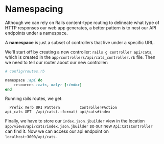 # Namespacing

Although we can rely on Rails content-type routing to delineate what type of
HTTP responses our web app generates, a better pattern is to nest our API
endpoints under a namespace.

A **namespace** is just a subset of controllers that live under a specific URL.

We'll start off by creating a new controller: `rails g controller api/cats`,
which is created in the `app/controllers/api/cats_controller.rb` file. Then we
need to tell our router about our new controller:

```rb
# config/routes.rb

namespace :api do
	resources :cats, only: [:index]
end
```

Running rails routes, we get:

```
  Prefix Verb URI Pattern         Controller#Action
api_cats GET  /api/cats(.:format) api/cats#index
```

Finally, we have to store our `index.json.jbuilder` view in the location
`app/views/api/cats/index.json.jbuilder` so our new `Api:CatsController` can
find it. Now we can access our api endpoint on `localhost:3000/api/cats`.
